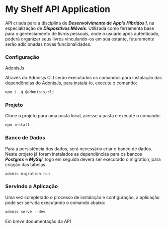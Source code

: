 # My Shelf API Application

API criada para a disciplina de ***Desenvolvimento de App's Híbridos I***, na especialização de ***Dispositivos Móveis***. Utilizada como ferramenta base para o gerenciamento de livros pessoais, onde o usuário após autenticado, poderá organizar seus livros vinculando-os em sua estante, futuramente serão adicionadas novas funcionalidades.

### Configuração

AdonisJs

Através do Adonisjs CLI serão executados os comandos para instalação das dependências do AdonisJs, para instalá-lo, execute o comando:

```js
npm i -g @adonisjs/cli
```

### Projeto

Clone o projeto para uma pasta local, acesse a pasta e execute o comando:

```js
npm install
```

### Banco de Dados

Para a persistência dos dados, será necessário criar o banco de dados. Neste projeto já foram instalados as dependências para os bancos ***Postgres*** e ***MySql***, logo em seguida deverá ser executado o migration, para criação das tabelas.

```js
adonis migration:run
```

### Servindo a Aplicação

Uma vez completado o processo de instalação e configuração, a aplicação pode ser servida executando o comando abaixo:

```js
adonis serve --dev
```

Em breve documentação da API

